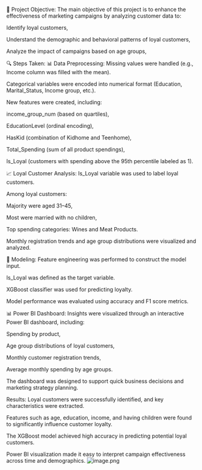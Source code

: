 🎯 Project Objective: The main objective of this project is to enhance the effectiveness of marketing campaigns by analyzing customer data to:

Identify loyal customers,

Understand the demographic and behavioral patterns of loyal customers,

Analyze the impact of campaigns based on age groups,

🔍 Steps Taken: 📊 Data Preprocessing: Missing values were handled (e.g., Income column was filled with the mean).

Categorical variables were encoded into numerical format (Education, Marital_Status, Income group, etc.).

New features were created, including:

income_group_num (based on quartiles),

EducationLevel (ordinal encoding),

HasKid (combination of Kidhome and Teenhome),

Total_Spending (sum of all product spendings),

Is_Loyal (customers with spending above the 95th percentile labeled as 1).

📈 Loyal Customer Analysis: Is_Loyal variable was used to label loyal customers.

Among loyal customers:

Majority were aged 31–45,

Most were married with no children,

Top spending categories: Wines and Meat Products.

Monthly registration trends and age group distributions were visualized and analyzed.

🧠 Modeling: Feature engineering was performed to construct the model input.

Is_Loyal was defined as the target variable.

XGBoost classifier was used for predicting loyalty.

Model performance was evaluated using accuracy and F1 score metrics.

📊 Power BI Dashboard: Insights were visualized through an interactive Power BI dashboard, including:

Spending by product,

Age group distributions of loyal customers,

Monthly customer registration trends,

Average monthly spending by age groups.

The dashboard was designed to support quick business decisions and marketing strategy planning.

Results: Loyal customers were successfully identified, and key characteristics were extracted.

Features such as age, education, income, and having children were found to significantly influence customer loyalty.

The XGBoost model achieved high accuracy in predicting potential loyal customers.

Power BI visualization made it easy to interpret campaign effectiveness across time and demographics.
![image.png](attachment:8127ca3f-82b9-4442-a8ce-321789877b27.png)


